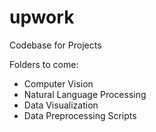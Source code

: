 # upwork

Codebase for Projects

Folders to come:

- Computer Vision 
- Natural Language Processing
- Data Visualization
- Data Preprocessing Scripts

